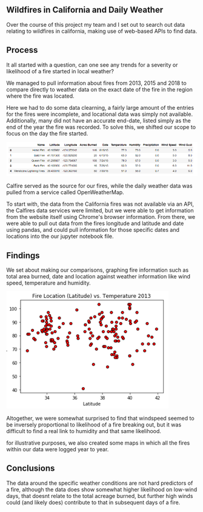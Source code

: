 ## Wildfires in California and Daily Weather
Over the course of this project my team and I set out to search out data relating to wildfires in california, making use of web-based APIs to find data.


## Process 

It all started with a question, can one see any trends for a severity or likelihood of a fire started in local weather?

We managed to pull information about fires from 2013, 2015 and 2018 to compare directly to weather data on the exact date of the fire in the region where the fire was located.

Here we had to do some data clearning, a fairly large amount of the entries for the fires were incomplete, and locational data was simply not available. Additionally, many did not have an accurate end-date, listed simply as the end of the year the fire was recorded. To solve this, we shifted our scope to focus on the day the fire started.

![fire_data](https://github.com/BenFarniok/Wildfire-vs-Weather-Project/raw/master/Images/FireData.png)

Calfire served as the source for our fires, while the daily weather data was pulled from a service called OpenWeatherMap.

To start with, the data from the California fires was not available via an API, the Calfires data services were limited, but we were able to get information from the website itself using Chrome's browser information. From there, we were able to pull out data from the fires longitude and latitude and date using pandas, and could pull information for those specific dates and locations into the our jupyter notebook file.


## Findings

We set about making our comparisons, graphing fire information such as total area burned, date and location against weather information like wind speed, temperature and humidity.

![fire_data](https://github.com/BenFarniok/Wildfire-vs-Weather-Project/raw/master/Images/LocationGraph.png)

Altogether, we were somewhat surprised to find that windspeed seemed to be inversely proportional to likelihood of a fire breaking out, but it was difficult to find a real link to humidity and that same likelihood.

for illustrative purposes, we also created some maps in which all the fires within our data were logged year to year.

## Conclusions
The data around the specific weather conditions are not hard predictors of a fire, although the data does show somewhat higher likelihood on low-wind days, that doesnt relate to the total acreage burned, but further high winds could (and likely does) contribute to that in subsequent days of a fire.

